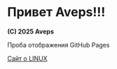 <h1>Привет Aveps!!!</h1>
<strong>(C) 2025 Aveps</strong>
<p>Проба отображения GitHub Pages</p>

<a class="tooltiplink" href="https://stm66.github.io/" data-title="Михаил stm66">Сайт о LINUX</a>
